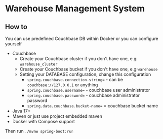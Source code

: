 # Warehouse Management System

## How to 

You can use predefined Couchbase DB within Docker or you can configure yourself 

- Couchbase
  - Create your Couchbase cluster if you don't have one, e.g `warehouse_cluster`
  - Create your Couchbase bucket if you don't have one, e.g `warehouse`
  - Setting your DATABASE configuration, change this configuration
    - `spring.couchbase.connection-string=` - can be `couchbase://127.0.0.1` or anything
    - `spring.couchbase.username=` - couchbase user administrator
    - `spring.couchbase.password=` - couchbase administrator password
    - `spring.data.couchbase.bucket-name=` = couchbase bucket name
- Java 17+
- Maven or just use project embedded maven
- Docker with Compose support

Then run `./mvnw spring-boot:run`